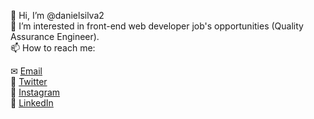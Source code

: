 👋 Hi, I’m @danielsilva2 <br>
👀 I’m interested in front-end web developer job's opportunities (Quality Assurance Engineer). <br>
📫 How to reach me: <br>

<!-- 🚀 Site -->
✉ <a href="mailto:daniel.silva0740@gmail.com" target="_blank">Email</a> <br>
🐥 <a href="https://twitter.com/sagazcity/" target="blank">Twitter</a> <br>
📸 <a href="https://www.instagram.com/ehodanniel/" target="blank">Instagram</a> <br>
💼 <a href="https://www.linkedin.com/in/daniel-snascimento/" target="blank">LinkedIn</a>
